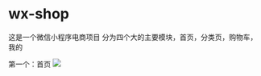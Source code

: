 # wx-shop
这是一个微信小程序电商项目
分为四个大的主要模块，首页，分类页，购物车，我的

第一个：首页
![](https://ae01.alicdn.com/kf/Hbcc09c4eebc74f369ad9c21cb1213947C.png)
